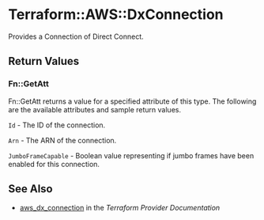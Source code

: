 # Terraform::AWS::DxConnection

Provides a Connection of Direct Connect.

## Return Values

### Fn::GetAtt

Fn::GetAtt returns a value for a specified attribute of this type. The following are the available attributes and sample return values.

`Id` - The ID of the connection.

`Arn` - The ARN of the connection.

`JumboFrameCapable` - Boolean value representing if jumbo frames have been enabled for this connection.

## See Also

* [aws_dx_connection](https://www.terraform.io/docs/providers/aws/r/dx_connection.html) in the _Terraform Provider Documentation_